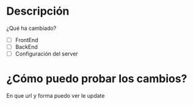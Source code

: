 # Descripción 
¿Qué ha cambiado?

- [ ] FrontEnd
- [ ] BackEnd
- [ ] Configuración del server

# ¿Cómo puedo probar los cambios?
En que url y forma puedo ver le update
